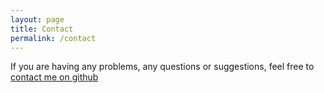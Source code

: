 ```yaml
---
layout: page
title: Contact
permalink: /contact
---
```


If you are having any problems, any questions or suggestions, feel free to [contact me on github](https://github.com/swapnil-up)
